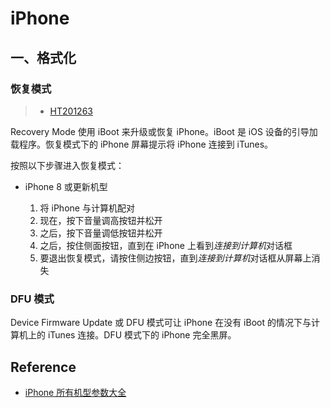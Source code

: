 # iPhone

## 一、格式化

### 恢复模式

> - [HT201263](https://support.apple.com/zh-cn/HT201263)

Recovery Mode 使用 iBoot 来升级或恢复 iPhone。iBoot 是 iOS 设备的引导加载程序。恢复模式下的 iPhone 屏幕提示将 iPhone 连接到 iTunes。

按照以下步骤进入恢复模式：

- iPhone 8 或更新机型

  1. 将 iPhone 与计算机配对
  2. 现在，按下音量调高按钮并松开
  3. 之后，按下音量调低按钮并松开
  4. 之后，按住侧面按钮，直到在 iPhone 上看到*连接到计算机*对话框
  5. 要退出恢复模式，请按住侧边按钮，直到*连接到计算机*对话框从屏幕上消失

### DFU 模式

Device Firmware Update 或 DFU 模式可让 iPhone 在没有 iBoot 的情况下与计算机上的 iTunes 连接。DFU 模式下的 iPhone 完全黑屏。

## Reference

- [iPhone 所有机型参数大全](http://kylebing.cn/tools/iphone/)

